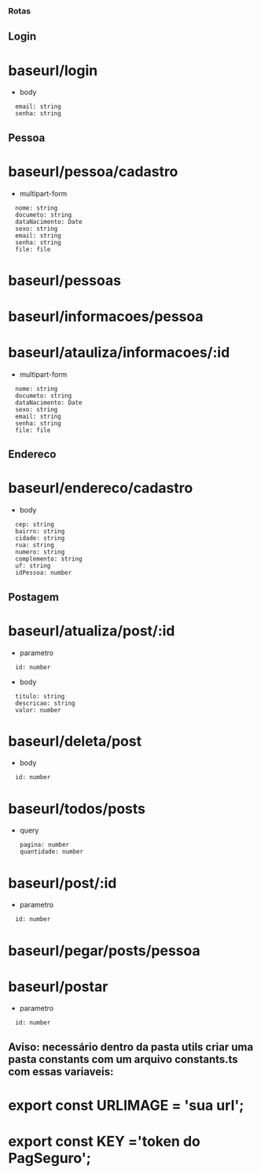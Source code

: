 ### Rotas

## Login

# baseurl/login

- body

```
  email: string
  senha: string
```

## Pessoa

# baseurl/pessoa/cadastro

- multipart-form

```
  nome: string
  documeto: string
  dataNacimento: Date
  sexo: string
  email: string
  senha: string
  file: file
```

# baseurl/pessoas

# baseurl/informacoes/pessoa

# baseurl/atauliza/informacoes/:id

- multipart-form

```
  nome: string
  documeto: string
  dataNacimento: Date
  sexo: string
  email: string
  senha: string
  file: file
```

## Endereco

# baseurl/endereco/cadastro

- body

```
  cep: string
  bairro: string
  cidade: string
  rua: string
  numero: string
  complemento: string
  uf: string
  idPessoa: number
```

## Postagem

# baseurl/atualiza/post/:id

- parametro

```
  id: number
```

- body

```
  titulo: string
  descricao: string
  valor: number
```

# baseurl/deleta/post

- body

```
  id: number
```

# baseurl/todos/posts

- query
  ```
  pagina: number
  quantidade: number
  ```

# baseurl/post/:id

- parametro

```
  id: number
```

# baseurl/pegar/posts/pessoa

# baseurl/postar

- parametro

```
  id: number
```

## Aviso: necessário dentro da pasta utils criar uma pasta constants com um arquivo constants.ts com essas variaveis:

# export const URLIMAGE = 'sua url';

# export const KEY ='token do PagSeguro';
